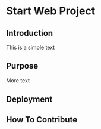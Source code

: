 # Start Web Project

## Introduction
This is a simple text

## Purpose

More text

## Deployment

## How To Contribute


